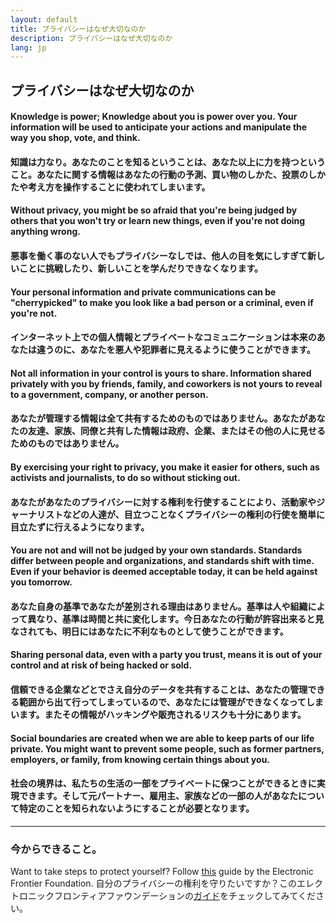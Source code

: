 ```yaml
---
layout: default
title: プライバシーはなぜ大切なのか
description: プライバシーはなぜ大切なのか
lang: jp
---
```


## プライバシーはなぜ大切なのか

#### Knowledge is power; Knowledge about you is power over you. Your information will be used to anticipate your actions and manipulate the way you shop, vote, and think.
#### 知識は力なり。あなたのことを知るということは、あなた以上に力を持つということ。あなたに関する情報はあなたの行動の予測、買い物のしかた、投票のしかたや考え方を操作することに使われてしまいます。

#### Without privacy, you might be so afraid that you're being judged by others that you won't try or learn new things, even if you're not doing anything wrong.
#### 悪事を働く事のない人でもプライバシーなしでは、他人の目を気にしすぎて新しいことに挑戦したり、新しいことを学んだりできなくなります。

#### Your personal information and private communications can be "cherrypicked" to make you look like a bad person or a criminal, even if you're not.
#### インターネット上での個人情報とプライベートなコミュニケーションは本来のあなたは違うのに、あなたを悪人や犯罪者に見えるように使うことができます。

#### Not all information in your control is yours to share. Information shared privately with you by friends, family, and coworkers is not yours to reveal to a government, company, or another person.
#### あなたが管理する情報は全て共有するためのものではありません。あなたがあなたの友達、家族、同僚と共有した情報は政府、企業、またはその他の人に見せるためのものではありません。

#### By exercising your right to privacy, you make it easier for others, such as activists and journalists, to do so without sticking out.
#### あなたがあなたのプライバシーに対する権利を行使することにより、活動家やジャーナリストなどの人達が、目立つことなくプライバシーの権利の行使を簡単に目立たずに行えるようになります。

#### You are not and will not be judged by your own standards. Standards differ between people and organizations, and standards shift with time. Even if your behavior is deemed acceptable today, it can be held against you tomorrow.
#### あなた自身の基準であなたが差別される理由はありません。基準は人や組織によって異なり、基準は時間と共に変化します。今日あなたの行動が許容出来ると見なされても、明日にはあなたに不利なものとして使うことができます。

#### Sharing personal data, even with a party you trust, means it is out of your control and at risk of being hacked or sold.
#### 信頼できる企業などとでさえ自分のデータを共有することは、あなたの管理できる範囲から出て行ってしまっているので、あなたには管理ができなくなってしまいます。またその情報がハッキングや販売されるリスクも十分にあります。

#### Social boundaries are created when we are able to keep parts of our life private. You might want to prevent some people, such as former partners, employers, or family, from knowing certain things about you.
#### 社会の境界は、私たちの生活の一部をプライベートに保つことができるときに実現できます。そして元パートナー、雇用主、家族などの一部の人があなたについて特定のことを知られないようにすることが必要となります。

---

### 今からできること。
Want to take steps to protect yourself? Follow [this](https://ssd.eff.org/) guide by the Electronic Frontier Foundation.
自分のプライバシーの権利を守りたいですか？このエレクトロニックフロンティアファウンデーションの[ガイド](https://ssd.eff.org/)をチェックしてみてください。
